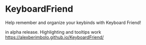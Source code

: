 # KeyboardFriend
Help remember and organize your keybinds with Keyboard Friend!

in alpha release. Highlighting and tooltips work
https://alexberimbolo.github.io/KeyboardFriend/
